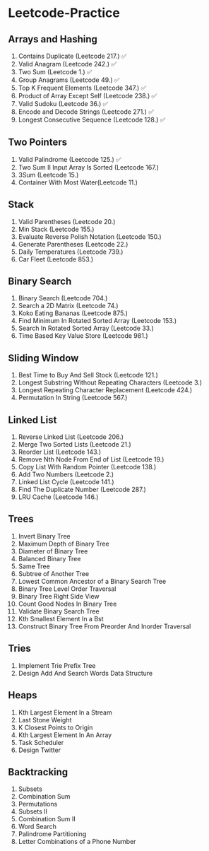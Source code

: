# Leetcode-Practice

## Arrays and Hashing

1. Contains Duplicate (Leetcode 217.) ✅
2. Valid Anagram (Leetcode 242.) ✅
3. Two Sum (Leetcode 1.) ✅
4. Group Anagrams (Leetcode 49.) ✅
5. Top K Frequent Elements (Leetcode 347.) ✅
6. Product of Array Except Self (Leetcode 238.) ✅
7. Valid Sudoku (Leetcode 36.) ✅
8. Encode and Decode Strings (Leetcode 271.) ✅
9. Longest Consecutive Sequence (Leetcode 128.) ✅

## Two Pointers

1. Valid Palindrome (Leetcode 125.) ✅
2. Two Sum II Input Array Is Sorted (Leetcode 167.)
3. 3Sum (Leetcode 15.)
4. Container With Most Water(Leetcode 11.)

## Stack

1. Valid Parentheses (Leetcode 20.) 
2. Min Stack (Leetcode 155.)
3. Evaluate Reverse Polish Notation (Leetcode 150.)
4. Generate Parentheses (Leetcode 22.)
5. Daily Temperatures (Leetcode 739.)
6. Car Fleet (Leetcode 853.)

## Binary Search

1. Binary Search (Leetcode 704.) 
2. Search a 2D Matrix (Leetcode 74.)
3. Koko Eating Bananas (Leetcode 875.)
4. Find Minimum In Rotated Sorted Array (Leetcode 153.)
5. Search In Rotated Sorted Array (Leetcode 33.)
6. Time Based Key Value Store (Leetcode 981.)

## Sliding Window

1. Best Time to Buy And Sell Stock (Leetcode 121.) 
2. Longest Substring Without Repeating Characters (Leetcode 3.)
3. Longest Repeating Character Replacement (Leetcode 424.)
4. Permutation In String (Leetcode 567.)

## Linked List

1. Reverse Linked List (Leetcode 206.)
2. Merge Two Sorted Lists (Leetcode 21.)
3. Reorder List (Leetcode 143.)
4. Remove Nth Node From End of List (Leetcode 19.)
5. Copy List With Random Pointer (Leetcode 138.)
6. Add Two Numbers (Leetcode 2.)
7. Linked List Cycle (Leetcode 141.)
8. Find The Duplicate Number (Leetcode 287.)
9. LRU Cache (Leetcode 146.)

## Trees
1. Invert Binary Tree	
2. Maximum Depth of Binary Tree	
3. Diameter of Binary Tree	
4. Balanced Binary Tree	
5. Same Tree	
6. Subtree of Another Tree	
7. Lowest Common Ancestor of a Binary Search Tree	
8. Binary Tree Level Order Traversal	
9. Binary Tree Right Side View	
10. Count Good Nodes In Binary Tree	
11. Validate Binary Search Tree	
12. Kth Smallest Element In a Bst	
13. Construct Binary Tree From Preorder And Inorder Traversal

## Tries
1. Implement Trie Prefix Tree	
2. Design Add And Search Words Data Structure

## Heaps
1. Kth Largest Element In a Stream	
2. Last Stone Weight	
3. K Closest Points to Origin	
4. Kth Largest Element In An Array	
5. Task Scheduler	
6. Design Twitter

## Backtracking
1. Subsets	
2. Combination Sum	
3. Permutations	
4. Subsets II	
5. Combination Sum II	
6. Word Search	
7. Palindrome Partitioning	
8. Letter Combinations of a Phone Number
